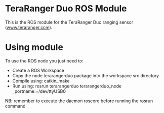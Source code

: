 TeraRanger Duo ROS Module
=========================

This is the ROS module for the TeraRanger Duo ranging sensor (www.teraranger.com).


Using module
============

To use the ROS node you just need to:
* Create a ROS Workspace
* Copy the node terarangerduo package into the workspace src directory
* Compile using: catkin_make 
* Run using: rosrun terarangerduo terarangerduo_node _portname:=/dev/ttyUSB0

NB: remember to execute the daemon roscore before running the rosrun command
